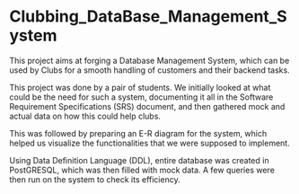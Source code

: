 # Clubbing_DataBase_Management_System
This project aims at forging a Database Management System, which can be used by Clubs for a smooth handling of customers and their backend tasks.

This project was done by a pair of students. We initially looked at what could be the need for such a system, documenting it all in the Software Requirement Specifications (SRS) document, and then gathered mock and actual data on how this could help clubs.

This was followed by preparing an E-R diagram for the system, which helped us visualize the functionalities that we were supposed to implement.

Using Data Definition Language (DDL), entire database was created in PostGRESQL, which was then filled with mock data. A few queries were then run on the system to check its efficiency.
